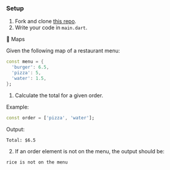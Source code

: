 ### Setup
1. Fork and clone [this repo](https://github.com/JoinCODED/Task-Dart-Maps-NestedMaps).
2. Write your code in `main.dart`.

 🍋 Maps

Given the following map of a restaurant menu:

```dart
const menu = {
  'burger': 6.5,
  'pizza': 5,
  'water': 1.5,
};
```

1. Calculate the total for a given order.

Example:

```dart
const order = ['pizza', 'water'];
```

Output:

```
Total: $6.5
```

2. If an order element is not on the menu, the output should be:

```
rice is not on the menu
```
